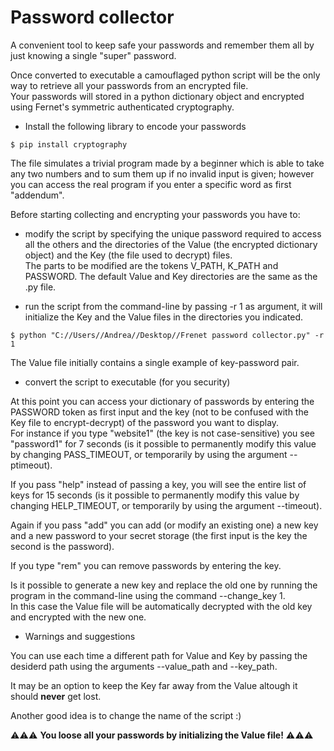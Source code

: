 # Password collector
A convenient tool to keep safe your passwords and remember them all by just knowing a single "super" password. <br>

Once converted to executable a camouflaged python script will be the only way to retrieve all your passwords from an encrypted file. <br>
Your passwords will stored in a python dictionary object and encrypted using Fernet's symmetric authenticated cryptography.

- Install the following library to encode your passwords
```
$ pip install cryptography
```
The file simulates a trivial program made by a beginner which is able to take any two numbers and to sum them up if no invalid input is given; however you can access the real program if you enter a specific word as first "addendum". <br>

Before starting collecting and encrypting your passwords you have to:

- modify the script by specifying the unique password required to access all the others and the directories of the Value (the encrypted dictionary object) and the Key (the file used to decrypt) files. <br>
  The parts to be modified are the tokens V_PATH, K_PATH and PASSWORD. The default Value and Key directories are the same as the .py file. <br>

- run the script from the command-line by passing -r 1 as argument, it will initialize the Key and the Value files in the directories you indicated.

```
$ python "C://Users//Andrea//Desktop//Frenet password collector.py" -r 1
```

The Value file initially contains a single example of key-password pair.

- convert the script to executable (for you security)

At this point you can access your dictionary of passwords by entering the PASSWORD token as first input and the key (not to be confused with the Key file to encrypt-decrypt) of the password you want to display. <br>
For instance if you type "website1" (the key is not case-sensitive) you see "password1" for 7 seconds (is it possible to permanently modify this value by changing PASS_TIMEOUT, or temporarily by using the argument --ptimeout).
<br>

If you pass "help" instead of passing a key, you will see the entire list of keys for 15 seconds (is it possible to permanently modify this value by changing HELP_TIMEOUT, or temporarily by using the argument --timeout).
<br>

Again if you pass "add" you can add (or modify an existing one) a new key and a new password to your secret storage (the first input is the key the second is the password).
<br>

If you type "rem" you can remove passwords by entering the key.
<br>

Is it possible to generate a new key and replace the old one by running the program in the command-line using the command --change_key 1. <br> In this case the Value file will be automatically decrypted with the old key and encrypted with the new one.

- Warnings and suggestions <br>

You can use each time a different path for Value and Key by passing the desiderd path using the arguments --value_path and --key_path. <br>

It may be an option to keep the Key far away from the Value altough it should **never** get lost. <br>

Another good idea is to change the name of the script :)

⚠️⚠️⚠️ **You loose all your passwords by initializing the Value file!** ⚠️⚠️⚠️

